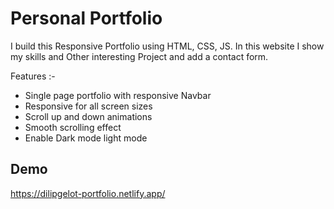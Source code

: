 
# Personal Portfolio
I build this Responsive Portfolio using HTML, CSS, JS. In this website I show my skills and Other interesting Project and add a contact form.

Features :-
- Single page portfolio with responsive Navbar
- Responsive for all screen sizes 
- Scroll up and down animations
- Smooth scrolling effect
- Enable Dark mode light mode


## Demo 

https://dilipgelot-portfolio.netlify.app/
